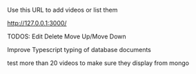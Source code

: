 Use this URL to add videos or list them

http://127.0.0.1:3000/

TODOS:
Edit
Delete
Move Up/Move Down

Improve Typescript typing of database documents

test more than 20 videos to make sure they display from mongo
